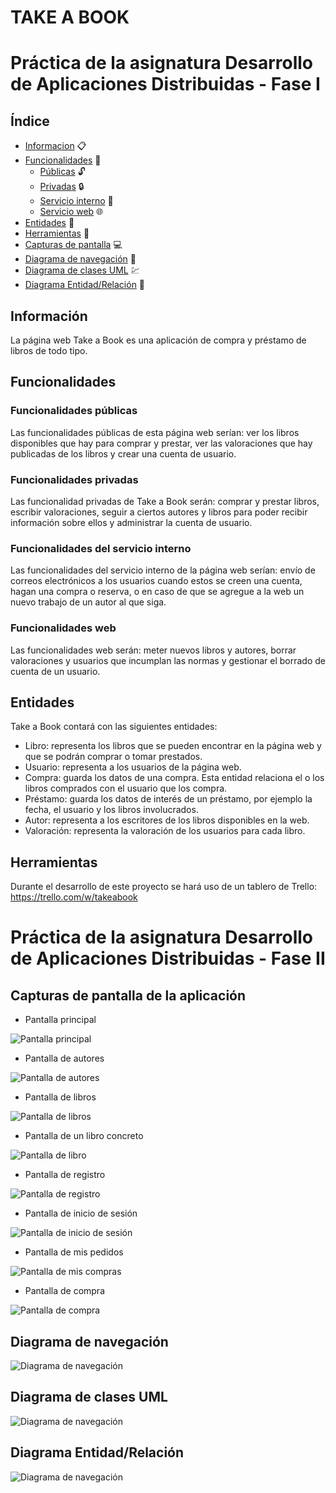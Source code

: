 # TAKE A BOOK
# Práctica de la asignatura Desarrollo de Aplicaciones Distribuidas - Fase I

## Índice

- [Informacion](#información) :clipboard:
- [Funcionalidades](#funcionalidades) :memo:
  - [Públicas](#funcionalidades-públicas) :unlock:
  - [Privadas](#funcionalidades-privadas) :lock:
  - [Servicio interno](#funcionalidades-del-servicio-interno) :email:
  - [Servicio web](#funcionalidades-web) :globe_with_meridians:
 - [Entidades](#entidades) :raising_hand:
 - [Herramientas](#herramientas) :hammer:
 - [Capturas de pantalla](#capturas-de-pantalla) :computer:
 - [Diagrama de navegación](#diagrama-de-navegación) :file_folder:
 - [Diagrama de clases UML](#diagrama-de-clases-UML) :chart:
 - [Diagrama Entidad/Relación](#diagrama-entidad-relación) :floppy_disk:

## Información
La página web Take a Book es una aplicación de compra y préstamo de libros de todo tipo.

## Funcionalidades

### Funcionalidades públicas
Las funcionalidades públicas de esta página web serían: ver los libros disponibles que hay para comprar y prestar, ver las valoraciones que hay publicadas de los libros y crear una cuenta de usuario.

### Funcionalidades privadas
Las funcionalidad privadas de Take a Book serán: comprar y prestar libros, escribir valoraciones, seguir a ciertos autores y libros para poder recibir información sobre ellos y administrar la cuenta de usuario.

### Funcionalidades del servicio interno
Las funcionalidades del servicio interno de la página web serían: envío de correos electrónicos a los usuarios cuando estos se creen una cuenta, hagan una compra o reserva, o en caso de que se agregue a la web un nuevo trabajo de un autor al que siga.

### Funcionalidades web
Las funcionalidades web serán: meter nuevos libros y autores, borrar valoraciones y usuarios que incumplan las normas y gestionar el borrado de cuenta de un usuario.

## Entidades
Take a Book contará con las siguientes entidades:
  - Libro: representa los libros que se pueden encontrar en la página web y que se podrán comprar o tomar prestados.
  - Usuario: representa a los usuarios de la página web.
  - Compra: guarda los datos de una compra. Esta entidad relaciona el o los libros comprados con el usuario que los compra.
  - Préstamo: guarda los datos de interés de un préstamo, por ejemplo la fecha, el usuario y los libros involucrados.
  - Autor: representa a los escritores de los libros disponibles en la web.
  - Valoración: representa la valoración de los usuarios para cada libro. 

## Herramientas
Durante el desarrollo de este proyecto se hará uso de un tablero de Trello: https://trello.com/w/takeabook 


# Práctica de la asignatura Desarrollo de Aplicaciones Distribuidas - Fase II

## Capturas de pantalla de la aplicación

- Pantalla principal

![Pantalla principal](https://media.discordapp.net/attachments/1074012790051848212/1079916490616221718/image.png?width=993&height=559)

- Pantalla de autores

![Pantalla de autores](https://media.discordapp.net/attachments/1074012790051848212/1079917383029887076/image.png?width=993&height=559)

- Pantalla de libros

![Pantalla de libros](https://media.discordapp.net/attachments/1074012790051848212/1079916030010343594/image.png?width=993&height=559)

- Pantalla de un libro concreto 

![Pantalla de libro](https://media.discordapp.net/attachments/1074012790051848212/1079916135492890645/image.png?width=993&height=559)

- Pantalla de registro

![Pantalla de registro](https://media.discordapp.net/attachments/1074012790051848212/1079917454232391750/image.png?width=993&height=559)

- Pantalla de inicio de sesión

![Pantalla de inicio de sesión](https://media.discordapp.net/attachments/1074012790051848212/1079917469134766151/image.png?width=993&height=559)

- Pantalla de mis pedidos

![Pantalla de mis compras](https://media.discordapp.net/attachments/1074012790051848212/1079916200634630214/image.png?width=993&height=559)

- Pantalla de compra

![Pantalla de compra](https://media.discordapp.net/attachments/1074012790051848212/1079917663679168532/image.png?width=993&height=559)

## Diagrama de navegación

![Diagrama de navegación](https://github.com/peloErisado/take-a-book/blob/main/images_Readme/DiagramaNavegacion.drawio.png?raw=true)

## Diagrama de clases UML

![Diagrama de navegación](https://github.com/peloErisado/take-a-book/blob/main/images_Readme/Diagrama%20de%20clase.drawio.png?raw=true)

## Diagrama Entidad/Relación

![Diagrama de navegación](https://github.com/peloErisado/take-a-book/blob/main/images_Readme/DiagramaER.drawio.png?raw=true)


